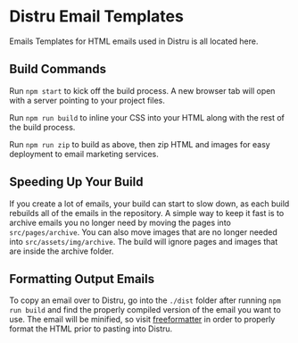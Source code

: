 # Distru Email Templates

Emails Templates for HTML emails used in Distru is all located here.

## Build Commands

Run `npm start` to kick off the build process. A new browser tab will open with a server pointing to your project files.

Run `npm run build` to inline your CSS into your HTML along with the rest of the build process.

Run `npm run zip` to build as above, then zip HTML and images for easy deployment to email marketing services. 

## Speeding Up Your Build

If you create a lot of emails, your build can start to slow down, as each build rebuilds all of the emails in the
repository. A simple way to keep it fast is to archive emails you no longer need by moving the pages into `src/pages/archive`.
You can also move images that are no longer needed into `src/assets/img/archive`. The build will ignore pages and images that
are inside the archive folder.

## Formatting Output Emails

To copy an email over to Distru, go into the `./dist` folder after running `npm run build` and find the properly compiled version of the email
you want to use.  The email will be minified, so visit [freeformatter](https://www.freeformatter.com/html-formatter.html) in order to properly format
the HTML prior to pasting into Distru.
